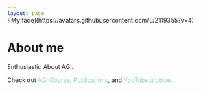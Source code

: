 ```yaml
---
layout: page
---
```


<span style="display:block; margin-top:-30px;">
![My face](https://avatars.githubusercontent.com/u/2119355?v=4)
</span>


# About me

Enthusiastic About AGI.

Check out
<a style="color:#8dd3c7" href="/didactics.html">AGI Course</a>,
<a style="color:#8dd3c7" href="/twitter.html">Publications</a>, and
<a style="color:#8dd3c7" href="/youtube.html">YouTube archive</a>.
